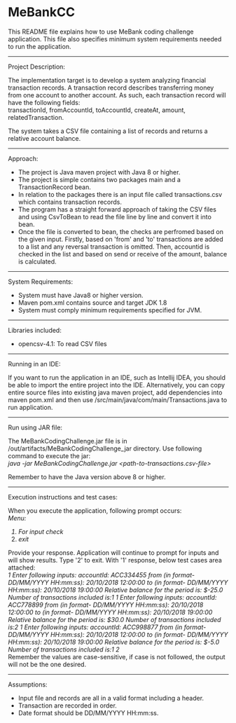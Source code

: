 # MeBankCC

This README file explains how to use MeBank coding challenge application. This file also specifies minimum system requirements needed to run the application.

<hr>

Project Description:

The implementation target is to develop a system analyzing financial transaction records.
A transaction record describes transferring money from one account to another
account. As such, each transaction record will have the following fields: <br>
transactionId, fromAccountId, toAccountId, createAt, amount, relatedTransaction.

The system takes a CSV file containing a list of records and returns a relative account balance.

<hr>

Approach:
<ul>
<li>The project is Java maven project with Java 8 or higher.</li>
<li>
The project is simple contains two packages main and a TransactionRecord bean.
</li>
<li>
In relation to the packages there is an input file called transactions.csv which contains transaction records.
</li>
<li> The program has a straight forward approach of taking the CSV files and using CsvToBean to read the file line by line and convert it into bean.</li>
<li> Once the file is converted to bean, the checks are perfromed based on the given input. Firstly, based on 'from' and 'to' transactions are added to a list and any reversal transaction is omitted. Then, accountid is checked in the list and based on send or receive of the amount, balance is calculated. </li>
</ul>

<hr>

System Requirements:
    <ul>
        <li>System must have Java8 or higher version.</li>
        <li>Maven pom.xml contains source and target JDK 1.8 </li>
        <li>System must comply minimum requirements specified for JVM.</li>
    </ul>
    
<hr>

Libraries included:
    <ul>
        <li> opencsv-4.1: To read CSV files</li>
    </ul>    
<hr>

Running in an IDE:

If you want to run the application in an IDE, such as Intellij IDEA, you should be able to import the entire project into the IDE. Alternatively,
you can copy entire source files into existing java maven project, add dependencies into maven pom.xml and then use /src/main/java/com/main/Transactions.java to run application.

<hr>

Run using JAR file:

The MeBankCodingChallenge.jar file is in /out/artifacts/MeBankCodingChallenge_jar directory. Use following command to execute the jar:<br>
<i>java -jar MeBankCodingChallenge.jar <path-to-transactions.csv-file></i>

Remember to have the Java version above 8 or higher.

<hr>

Execution instructions and test cases:

When you execute the application, following prompt occurs: <br>
<i>
Menu:
 1. For input check
 2. exit </i>
 
Provide your response. Application will continue to prompt for inputs and will show results. Type '2' to exit. With '1' response, below test cases area attached: <br>
<i> 
1
Enter following inputs:
accountId:
ACC334455
from (in format- DD/MM/YYYY HH:mm:ss):
20/10/2018 12:00:00
to (in format- DD/MM/YYYY HH:mm:ss):
20/10/2018 19:00:00
Relative balance for the period is: $-25.0
Number of transactions included is:1
1
Enter following inputs:
accountId:
ACC778899
from (in format- DD/MM/YYYY HH:mm:ss):
20/10/2018 12:00:00
to (in format- DD/MM/YYYY HH:mm:ss):
20/10/2018 19:00:00
Relative balance for the period is: $30.0
Number of transactions included is:2
1
Enter following inputs:
accountId:
ACC998877
from (in format- DD/MM/YYYY HH:mm:ss):
20/10/2018 12:00:00
to (in format- DD/MM/YYYY HH:mm:ss):
20/10/2018 19:00:00
Relative balance for the period is: $-5.0
Number of transactions included is:1
2
</i>
<br>
Remember the values are case-sensitive, if case is not followed, the output will not be the one desired.

<hr>


Assumptions:
    <ul>
        <li>Input file and records are all in a valid format including a header.</li>
        <li>Transaction are recorded in order.</li>
        <li>Date format should be DD/MM/YYYY HH:mm:ss. </li>
    </ul>
